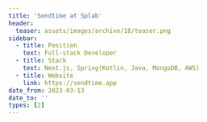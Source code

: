 ```yaml
---
title: 'Sendtime at Splab'
header:
  teaser: assets/images/archive/18/teaser.png
sidebar:
  - title: Position
    text: Full-stack Developer
  - title: Stack
    text: Next.js, Spring(Kotlin, Java, MongoDB, AWS)
  - title: Website
    link: https://sendtime.app
date_from: 2023-03-13
date_to: ''
types: [2]
---
```

